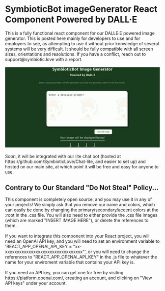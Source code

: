 <h1>SymbioticBot imageGenerator React Component Powered by DALL&middot;E</h1>
<span >This is a fully functional react component for our DALLE&middot;E powered image generator. This is posted here mainly for developers to use and for employers to see, as attempting to use it without prior knowledge of 
several systems will be very difficult. It should be fully compatible with all screen sizes, orientations and resolutions. If you have a conflict, reach out to support@symbiotic.love with a report.</span>
<div>&nbsp;</div>
<img src="./imgbot.png">
<div>&nbsp;</div>
<span>Soon, it will be integrated with our lite chat bot (hosted at https://github.com/SymbioticLove/Chat-lite, and easier to set up) and hosted on our main site, at which point it will be free and easy for anyone to use.</span>
<h2>Contrary to Our Standard "Do Not Steal" Policy...</h2>
<span>This component is completely open source, and you may use it in any of your projects! We simply ask that you remove our name and colors, which can easily be done by changing the primary/secondary/accent colors at the
:root in the .css file. You will also need to either provide the .css file images (which are marked "INSERT IMAGE HERE"), or delete the references to them.</span>
<div>&nbsp;</div>
<span>If you want to integrate this component into your React project, you will need an OpenAI API key, and you will need to set an environment variable to 'REACT_APP_OPENAI_API_KEY = "xx-xxxxxxxxxxxxxxxxxxxxxxxxxxxxxxxxx"', 
or you will need to change the references to "REACT_APP_OPENAI_API_KEY" in the .js file to whatever the name for your enviroment variable that contains your API key is.</span>
<div>&nbsp;</div>
<span>If you need an API key, you can get one for free by visiting https://platform.openai.com/, creating an account, and clicking on "View API keys" under your account.</span>
